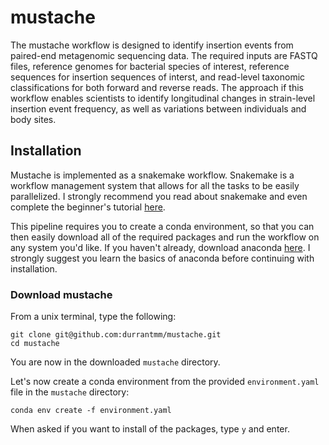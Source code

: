 # mustache
The mustache workflow is designed to identify insertion events from paired-end metagenomic sequencing data. The required inputs are FASTQ files, reference genomes for bacterial species of interest, reference sequences for insertion sequences of interst, and read-level taxonomic classifications for both forward and reverse reads. The approach if this workflow enables scientists to identify longitudinal changes in strain-level insertion event frequency, as well as variations between individuals and body sites.

## Installation
Mustache is implemented as a snakemake workflow. Snakemake is a workflow management system that allows for all the tasks to be easily parallelized. I strongly recommend you read about snakemake and even complete the beginner's tutorial [here](https://snakemake.readthedocs.io/en/stable/).

This pipeline requires you to create a conda environment, so that you can then easily download all of the required packages and run the workflow on any system you'd like. If you haven't already, download anaconda [here](https://www.continuum.io/downloads). I strongly suggest you learn the basics of anaconda before continuing with installation.

### Download mustache
From a unix terminal, type the following:

~~~~
git clone git@github.com:durrantmm/mustache.git
cd mustache
~~~~

 You are now in the downloaded `mustache` directory.
 
 Let's now create a conda environment from the provided `environment.yaml` file in the `mustache` directory:

~~~~
conda env create -f environment.yaml
~~~~

 When asked if you want to install of the packages, type `y` and enter.


